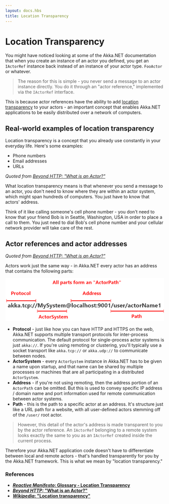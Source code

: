 ```yaml
---
layout: docs.hbs
title: Location Transparency
---
```


# Location Transparency

You might have noticed looking at some of the Akka.NET documentation that when you create an instance of an actor you defined, you get an `IActorRef` instance back instead of an instance of your actor type. `FooActor` or whatever.

> The reason for this is simple - you never send a message to an actor instance directly. You do it through an "actor reference," implemented via the `IActorRef` interface.

This is because actor references have the ability to add [location transparency](http://en.wikipedia.org/wiki/Location_transparency "Wikipedia: Location transparency") to your actors - an important concept that enables Akka.NET applications to be easily distributed over a network of computers.

## Real-world examples of location transparency
Location transparency is a concept that you already use constantly in your everyday life. Here's some examples:

* Phone numbers
* Email addresses
* URLs

*Quoted from [Beyond HTTP: "What is an Actor?"](http://petabridge.com/blog/akkadotnet-what-is-an-actor/ "What is an Akka.NET Actor?")*

What location transparency means is that whenever you send a message to an actor, you don't need to know where they are within an actor system, which might span hundreds of computers. You just have to know that actors' address.

Think of it like calling someone's cell phone number - you don't need to know that your friend Bob is in Seattle, Washington, USA in order to place a call to them. You just need to dial Bob's cell phone number and your cellular network provider will take care of the rest.

## Actor references and actor addresses

*Quoted from [Beyond HTTP: "What is an Actor?"](http://petabridge.com/blog/akkadotnet-what-is-an-actor/ "What is an Akka.NET Actor?")*

Actors work just the same way - in Akka.NET every actor has an address that contains the following parts:

![Akka.NET actor path and address](../images/akka-actor-address-and-path.png)

* **Protocol** - just like how you can have HTTP and HTTPS on the web, Akka.NET supports multiple transport protocols for inter-process communication. The default protocol for single-process actor systems is just `akka://`. If you're using remoting or clustering, you'll typically use a socket transport like `akka.tcp://` or `akka.udp://` to communicate between nodes.
* **ActorSystem** - every `ActorSystem` instance in Akka.NET has to be given a name upon startup, and that name can be shared by multiple processes or machines that are all participating in a distributed `ActorSystem`.
* **Address** - if you're not using remoting, then the address portion of an `ActorPath` can be omitted. But this is used to convey specific IP address / domain name and port information used for remote communication between actor systems.
* **Path** - this is the path to a specific actor at an address. It's structure just like a URL path for a website, with all user-defined actors stemming off of the `/user/` root actor.

> However, this detail of the actor's address is made transparent to you by the actor reference. An `IActorRef` belonging to a remote system looks exactly the same to you as an `IActorRef` created inside the current process.

Therefore your Akka.NET application code doesn't have to differentiate between local and remote actors - that's handled transparently for you by the Akka.NET framework. This is what we mean by "location transparency."

### References

* **[*Reactive Manifesto*: Glossary - Location Transparency](http://www.reactivemanifesto.org/glossary#Location-Transparency)**
* **[*Beyond HTTP:* "What is an Actor?"](http://petabridge.com/blog/akkadotnet-what-is-an-actor/ "What is an Akka.NET Actor?")**
* **[*Wikipedia*: "Location transparency"](http://en.wikipedia.org/wiki/Location_transparency)**